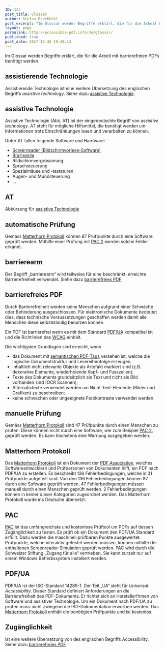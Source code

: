 ```yaml
---
ID: 134
post_title: Glossar
author: Stefan Brechbühl
post_excerpt: "Im Glossar werden Begriffe erklärt, die für die Arbeit mit barrierefreien PDFs benötigt werden."
layout: page
permalink: http://accessible-pdf.info/de/glossar/
published: true
post_date: 2017-12-30 19:48:13
---
```

Im Glossar werden Begriffe erklärt, die für die Arbeit mit barrierefreien PDFs benötigt werden.

<h2 id="assistierende-technologie">assistierende Technologie</h2>

Assistierende Technologie ist eine weitere Übersetzung des englischen Begriffs *assistive technology*. Siehe dazu [assistive Technologie][1].

<h2 id="assistive-technologie">assistive Technologie</h2>

Assistive Technologie (Abk. AT) ist der eingedeutschte Begriff von *assistive technology*. AT steht für mögliche Hilfsmittel, die benötigt werden um Informationen trotz Einschränkungen lesen und verarbeiten zu können.

Unter AT fallen folgende Software und Hardware:

*   [Screenreader \(Bildschirmvorlese-Software\)](https://de.wikipedia.org/wiki/Screenreader)
*   [Braillezeile](https://de.wikipedia.org/wiki/Braillezeile)
*   Bildschirmvergrösserung
*   Sprachsteuerung
*   Spezialmäuse und -tastaturen
*   Augen- und Mundsteuerung
*   …

<h2 id="at">AT</h2>

Abkürzung für [assistive Technologie][1]

<h2 id="automatische-pruefung">automatische Prüfung</h2>

Gemäss [Matterhorn Protokoll][7] können 87 Prüfpunkte durch eine Software geprüft werden. Mithilfe einer Prüfung mit [PAC 2][8] werden solche Fehler erkannt.

<h2 id="barrierearm">barrierearm</h2>

Der Begriff „barrierearm“ wird teilweise für eine beschränkt, erreichte Barrierefreiheit verwendet. Siehe dazu [barrierefreies PDF][2]

<h2 id="barrierefrei">barrierefreies PDF</h2>

Durch Barrierefreiheit werden keine Menschen aufgrund einer Schwäche oder Behinderung ausgeschlossen. Für elektronische Dokumente bedeutet dies, dass technische Voraussetzungen geschaffen werden damit alle Menschen diese selbstständig benutzen können.

Ein PDF ist barrierefrei wenn es mit dem Standard [PDF/UA][3] kompatibel ist und die Richtlinien des [WCAG](https://www.w3.org/Translations/WCAG20-de/) einhält.

Die wichtigsten Grundlagen sind erreicht, wenn

*   das Dokument mit [semantischen PDF-Tags](https://accessible-pdf.info/de/basics/uebersicht-der-pdf-tags/) versehen ist, welche die logische Dokumentstruktur und Lesereihenfolge erzeugen;
*   inhaltlich nicht relevante Objekte als Artefakt markiert sind (z.B. dekorative Elemente, wiederholende Kopf- und Fusszeilen);
*   Texte des Dokuments grundsätzlich als Text und nicht als Bild vorhanden sind (OCR Scannen);
*   Alternativtexte verwendet werden um Nicht-Text-Elemente (Bilder und Grafiken) zu beschreiben;
*   keine schwachen oder ungeeignete Farbkontraste verwendet werden.

<h2 id="manuelle-pruefung">manuelle Prüfung</h2>

Gemäss [Matterhorn Protokoll][7] sind 47 Prüfpunkte durch einen Menschen zu prüfen. Diese können nicht durch eine Software, wie zum Beispiel [PAC 2][8], geprüft werden. Es kann höchstens eine Warnung ausgegeben werden.

<h2 id="matterhorn-protokoll">Matterhorn Protokoll</h2>

Das [Matterhorn Protokoll][4] ist ein Dokument der [PDF Association][5], welches Softwareentwicklern und Prüfpersonen von Dokumenten hilft, ein PDF nach PDF/UA zu erstellen. Es beschreibt 136 Fehlerbedingungen, welche in 31 Prüfpunkte aufgeteilt sind. Von den 136 Fehlerbedingungen können 87 durch eine Software geprüft werden. 47 Fehlerbedingungen müssen manuell durch einen Menschen geprüft werden. 2 Fehlerbedingungen können in keiner dieser Kategorien zugeordnet werden. Das Matterhorn Protokoll wurde ins Deutsche übersetzt.

<h2 id="pac">PAC</h2>

[PAC][6] ist das umfangreichste und kostenlose Prüftool um PDFs auf dessen Zugänglichkeit zu testen. Es prüft ob ein Dokument den PDF/UA Standard erfüllt. Dazu werden die maschinell prüfbaren Punkte ausgewertet. Prüfpunkte, welche interaktiv getestet werden müssen, können mithilfe der enthaltenen Screenreader-Simulation geprüft werden. PAC wird durch die Schweizer Stiftung „Zugang für alle“ vertrieben. Sie kann zurzeit nur auf einem Windows Betriebssystem installiert werden.

<h2 id="pdf-ua">PDF/UA</h2>

PDF/UA ist der ISO-Standard 14289-1. Der Teil „UA“ steht für *Universal Accessibility*. Dieser Standard definiert Anforderungen an die Barrierefreiheit des PDF-Dokuments. Er richtet sich an Herstellerfirmen von Software und assistiver Technologie. Um ein Dokument nach PDF/UA zu prüfen muss nicht zwingend die ISO-Dokumentation erworben werden. Das [Matterhorn Protokoll][7] enthält die benötigten Prüfpunkte und ist kostenlos.

<h2 id="zugaenglichkeit">Zugänglichkeit</h2>

Ist eine weitere Übersetzung von des englischen Begriffs Accessibility. Siehe dazu [barrierefreies PDF][2]

 [1]: #assistive-technologie
 [2]: #barrierefrei
 [3]: #pdf-ua
 [4]: https://www.pdfa.org/publication/matterhorn-protokoll-1-02-deutsche-uebersetzung/?lang=de
 [5]: https://www.pdfa.org/pdf-association/?lang=de
 [6]: http://www.access-for-all.ch/ch/pdf-werkstatt/pdf-accessibility-checker-pac.html
 [7]: #matterhorn-protokoll
 [8]: #pac
